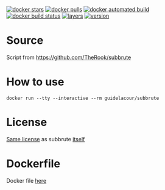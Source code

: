 [![docker stars](https://img.shields.io/docker/stars/guidelacour/subbrute.svg)](https://hub.docker.com/r/guidelacour/subbrute/) [![docker pulls](https://img.shields.io/docker/pulls/guidelacour/subbrute.svg)](https://hub.docker.com/r/guidelacour/subbrute/) [![docker automated build](https://img.shields.io/docker/automated/guidelacour/subbrute.svg)](https://hub.docker.com/r/guidelacour/subbrute/) [![docker build status](https://img.shields.io/docker/build/guidelacour/subbrute.svg)](https://hub.docker.com/r/guidelacour/subbrute/)
[![layers](https://images.microbadger.com/badges/image/guidelacour/subbrute.svg)](https://microbadger.com/images/guidelacour/subbrute "Get your own image badge on microbadger.com") [![version](https://images.microbadger.com/badges/version/guidelacour/subbrute.svg)](https://microbadger.com/images/guidelacour/subbrute "Get your own version badge on microbadger.com")

# Source

Script from https://github.com/TheRook/subbrute

# How to use

```
docker run --tty --interactive --rm guidelacour/subbrute
```

# License
[Same license](https://github.com/guikcd/docker-subbrute/blob/master/LICENSE) as subbrute [itself](https://github.com/TheRook/subbrute/blob/master/LICENSE)

# Dockerfile
Docker file [here](https://github.com/guikcd/docker-subbrute)
